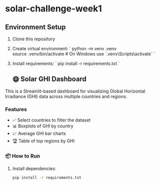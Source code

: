 # solar-challenge-week1
## Environment Setup

1. Clone this repository
2. Create virtual environment:
   \`
   python -m venv .venv \
   source .venv/bin/activate  # On Windows use \`.venv\\Scripts\\activate\`
   \`
3. Install requirements:
   \`
   pip install -r requirements.txt
   \`

   ## 🌞 Solar GHI Dashboard

This is a Streamlit-based dashboard for visualizing Global Horizontal Irradiance (GHI) data across multiple countries and regions.

### Features

- ✅ Select countries to filter the dataset
- 📊 Boxplots of GHI by country
- 📈 Average GHI bar charts
- 🏆 Table of top regions by GHI

### 📦 How to Run

1. Install dependencies:

   ```bash
   pip install -r requirements.txt
